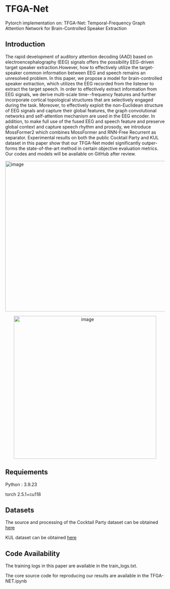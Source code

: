 # TFGA-Net
Pytorch implementation on: TFGA-Net: Temporal-Frequency Graph Attention Network for Brain-Controlled Speaker Extraction

## Introduction
The rapid development of auditory attention decoding (AAD) based on electroencephalography (EEG) signals offers the possibility EEG-driven target speaker extraction.However, how to effectively utilize the target-speaker common information between EEG and speech remains an unresolved problem. In this paper, we propose a model for brain-controlled speaker extraction, which utilizes the EEG recorded from the listener to extract the target speech. In order to effectively extract information from EEG signals, we derive multi-scale time--frequency features and further incorporate cortical topological structures that are selectively engaged during the task. Moreover, to effectively exploit the non-Euclidean structure of EEG signals and capture their global features, the graph convolutional networks and self-attention mechanism are used in the EEG encoder. In addition, to make full use of the fused EEG and speech feature and preserve global context and capture speech rhythm and prosody, we introduce MossFormer2 which combines MossFormer and RNN-Free Recurrent as separator.
Experimental results on both the public Cocktail Party and KUL dataset in this paper show that our TFGA-Net model significantly outper-forms the state-of-the-art method in certain objective evaluation metrics. Our codes and models will be available on GitHub after review.

<img width="1814" height="474" alt="image" src="https://github.com/user-attachments/assets/d2213602-0234-4a89-9944-7a54e148a51a" />


<p align="center">
  <img width="450" alt="image" src="https://github.com/user-attachments/assets/e588ca05-9002-490f-a601-38f1d75c0800" />
</p>


## Requiements
Python : 3.9.23

torch 2.5.1+cu118

## Datasets
The source and processing of the Cocktail Party dataset can be obtained [here](https://github.com/jzhangU/Basen)

KUL dataset can be obtained [here](https://zenodo.org/records/4004271)

## Code Availability
The training logs in this paper are available in the train_logs.txt.

The core source code for reproducing our results are available in the TFGA-NET.ipynb
